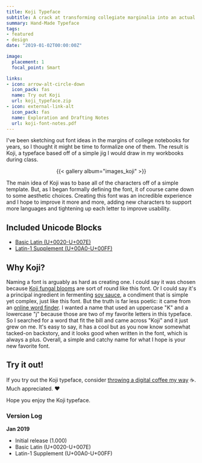 ```yaml
---
title: Koji Typeface
subtitle: A crack at transforming collegiate marginalia into an actual font.
summary: Hand-Made Typeface
tags:
- featured
- design
date: "2019-01-02T00:00:00Z"

image:
  placement: 1
  focal_point: Smart

links:
- icon: arrow-alt-circle-down
  icon_pack: fas
  name: Try out Koji
  url: koji_typeface.zip
- icon: external-link-alt
  icon_pack: fas
  name: Exploration and Drafting Notes
  url: koji-font-notes.pdf
---
```


I've been sketching out font ideas in the margins of college notebooks for years, so I thought it might be time to formalize one of them. The result is Koji, a typeface based off of a simple jig I would draw in my workbooks during class.

<div align="center">{{< gallery album="images_koji" >}}</div>

The main idea of Koji was to base all of the characters off of a simple template. But, as I began formally defining the font, it of course came down to some aesthetic choices. Creating this font was an incredible experience and I hope to improve it more and more, adding new characters to support more languages and tightening up each letter to improve usability.

## Included Unicode Blocks
- [Basic Latin (U+0020-U+007E)](https://en.wikipedia.org/wiki/Basic_Latin_(Unicode_block))
- [Latin-1 Supplement (U+00A0-U+00FF)](https://en.wikipedia.org/wiki/Latin-1_Supplement_(Unicode_block))

## Why Koji?

Naming a font is arguably as hard as creating one. I could say it was chosen because [Koji fungal blooms](https://commons.wikimedia.org/wiki/File:Aspergillus_oryzae.jpg) are sort of round like this font. Or I could say it's a principal ingredient in fermenting [soy sauce](https://en.wikipedia.org/wiki/Soy_sauce), a condiment that is simple yet complex, just like this font. But the truth is far less poetic: it came from an [online word finder](https://word.tips/). I wanted a name that used an uppercase "K" and a lowercase "j" because those are two of my favorite letters in this typeface. So I searched for a word that fit the bill and came across "Koji" and it just grew on me. It's easy to say, it has a cool but as you now know somewhat tacked-on backstory, and it looks good when written in the font, which is always a plus. Overall, a simple and catchy name for what I hope is your new favorite font. 

## Try it out!

If you try out the Koji typeface, consider [throwing a digital coffee my way](https://ko-fi.com/zachbogart) :coffee:. Much appreciated. :heart:

Hope you enjoy the Koji typeface.

### Version Log

**Jan 2019**
- Initial release (1.000)
- Basic Latin (U+0020-U+007E)
- Latin-1 Supplement (U+00A0-U+00FF)
